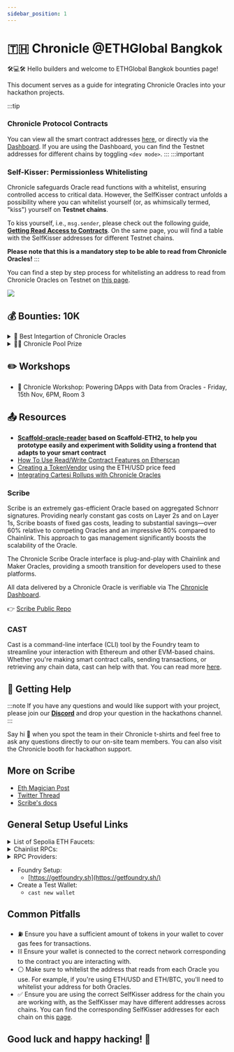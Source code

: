 ```yaml
---
sidebar_position: 1
---
```


# 🇹🇭 Chronicle @ETHGlobal Bangkok

🛠️💻🛠️ Hello builders and welcome to ETHGlobal Bangkok bounties page! 

 This document serves as a guide for integrating Chronicle Oracles into your hackathon projects. 

:::tip
### Chronicle Protocol Contracts
You can view all the smart contract addresses [here](../Developers/testnet.md), or directly via the [Dashboard](https://chroniclelabs.org/dashboard). If you are using the Dashboard, you can find the Testnet addresses for different chains by toggling `<dev mode>`.
:::
:::important
### Self-Kisser: Permissionless Whitelisting

Chronicle safeguards Oracle read functions with a whitelist, ensuring controlled access to critical data. However, the SelfKisser contract unfolds a possibility where you can whitelist yourself (or, as whimsically termed, "kiss") yourself on **Testnet chains**.

To kiss yourself, i.e., `msg.sender`, please check out the following guide, **[Getting Read Access to Contracts](../Developers/Guides/whitelistAddress.md)**. On the same page, you will find a table with the SelfKisser addresses for different Testnet chains.


**Please note that this is a mandatory step to be able to read from Chronicle Oracles!**
:::

You can find a step by step process for whitelisting an address to read from Chronicle Oracles on Testnet on [this page](../Developers/Guides/readingFromOracles.md).
<div style={{textAlign: 'center'}}>
<img
    src="/img/guides/whitelistingProcess.png"
/>
</div>


## 💰 Bounties: 10K 

<details>
<summary> 🧩 Best Integartion of Chronicle Oracles </summary>

### 🧩 Best Integration of Chronicle Protocol ⸺ $6,500

Use Chronicle Oracles to power up your DApp! You can utilize any of the oracles provided on the [Dashboard](https://chroniclelabs.org/dashboard/oracles) across any of the 10 chains where Chronicle is live.

- 🥇 1st: $3000
- 🥈 2nd: $2000
- 🥉 3rd: $1000
- 🏅 4th: $500

### 📜 Qualification rules:

🛠️ Your project must read from a Chronicle oracle and then make a state change on a blockchain.
🏁 Make sure to include the following in your project submission:
 -  A public demo URL to your deployed project that judges can test.
 - A short video that demonstrates your submission (approximately 2-3 minutes).
 - A public GitHub repository with the code.
 - Complete the 2-min Builder Feedback Form: https://forms.gle/EZiu96gfhBBnwuAQ8

### 🎯 Judging Criteria
- Code quality - well organized and readable code will score higher.
- Documentation - the better the documentation the higher the score.
- Extensibility - how easy can a developer use this to build out their own idea?
- DX - does the project provide a high quality developer experience?
- UI/UX - Projects with an intuitive UI will score higher.

### 🏁 Assets to submit:

Make sure to include the following in your project submission:

    1. A public demo URL to your deployed project that judges can test.
    2. A short video that demonstrates your submission (approximately 2-3 minutes) 
    3. A public GitHub repository with the code. 
    4. Complete the [Builder Feedback Form](https://forms.gle/SvcS5FsRDjDd5crA7).

</details>

<details>
<summary>🏊‍♂️ Chronicle Pool Prize</summary>


## 🏊‍♂️ Chronicle Pool Prize ⸺ $3,500

Integrate Chronicle Oracles into your project to qualify for the Chronicle Pool Prize. The Pool Prize will be evenly distributed to all projects that integrate Chronicle Oracles (excluding those that win a separate prize from Chronicle).



### 📜 Qualification rules:
Projects must demonstrate a good-faith effort to integrate Chronicle Oracles to be eligible for the Pool Prize. This is a great add-on bounty as Chronicle is compatible with many chains (Ethereum, Arbitrum, Mantle, Polygon zkEVM, Gnosis Chain, zkSync, Base, Optimism, Scroll, Berachain).


### 🏁 Assets to submit:

 - A public GitHub repository with the code.
 - Complete the 2-min Builder Feedback Form: https://forms.gle/EZiu96gfhBBnwuAQ8


</details>

## ✏️ Workshops

- 🔌 Chronicle Workshop: Powering DApps with Data from Oracles - Friday, 15th Nov, 6PM, Room 3

## 📤 Resources


- **[Scaffold-oracle-reader](https://github.com/chronicleprotocol/scaffold-oracle-reader) based on Scaffold-ETH2, to help you prototype easily and experiment with Solidity using a frontend that adapts to your smart contract**
- [How To Use Read/Write Contract Features on Etherscan](https://info.etherscan.com/how-to-use-read-or-write-contract-features-on-etherscan/)
- [Creating a TokenVendor](https://github.com/biancabuzea200/TokenVendor) using the ETH/USD price feed
- [Integrating Cartesi Rollups with Chronicle Oracles](https://medium.com/@souza.mvsl/integrating-cartesi-rollups-with-chronicle-oracles-67b671613edc)


### Scribe

Scribe is an extremely gas-efficient Oracle based on aggregated Schnorr signatures. Providing nearly constant gas costs on Layer 2s and on Layer 1s, Scribe boasts of fixed gas costs, leading to substantial savings—over 60% relative to competing Oracles and an impressive 80% compared to Chainlink. This approach to gas management significantly boosts the scalability of the Oracle.

The Chronicle Scribe Oracle interface is plug-and-play with Chainlink and Maker Oracles, providing a smooth transition for developers used to these platforms.

All data delivered by a Chronicle Oracle is verifiable via The [Chronicle Dashboard](https://chroniclelabs.org/dashboard).

👉 [Scribe Public Repo](https://github.com/chronicleprotocol/scribe)

### CAST

Cast is a command-line interface (CLI) tool by the Foundry team to streamline your interaction with Ethereum and other EVM-based chains. Whether you're making smart contract calls, sending transactions, or retrieving any chain data, cast can help with that. You can read more [here](https://book.getfoundry.sh/reference/cast/cast).



## 🤝 Getting Help

:::note
If you have any questions and would like support with your project, please join our **[Discord](https://discord.com/invite/CjgvJ9EspJ)** and drop your question in the hackathons channel.
:::

Say hi 👋 when you spot the team in their Chronicle t-shirts and feel free to ask any questions directly to our on-site team members. You can also visit the Chronicle booth for hackathon support.

## More on Scribe
- [Eth Magician Post](https://ethereum-magicians.org/t/an-efficient-schnorr-multi-signature-implementation/15510)
- [Twitter Thread](https://twitter.com/merkleplant_eth/status/1693652385980379593)
- [Scribe's docs](https://github.com/chronicleprotocol/scribe/blob/main/docs/Scribe.md)

## General Setup Useful Links

<details>
<summary>List of Sepolia ETH Faucets:</summary>


  - [https://cloud.google.com/application/web3/faucet/ethereum/sepolia](https://cloud.google.com/application/web3/faucet/ethereum/sepolia) - Does not require to have any funds on Mainnet
  - [https://www.alchemy.com/faucets/ethereum-sepolia](https://www.alchemy.com/faucets/ethereum-sepolia)
  - [https://ethglobal.com/faucet](https://ethglobal.com/faucet) - Faucets for different Testnet networks for various chains
  - [https://sepoliafaucet.com/](https://sepoliafaucet.com/)
  </details>

  <details>
<summary>Chainlist RPCs:</summary>

  - [Sepolia](https://chainlist.org/chain/11155111)
  - [Gnosis Mainnet](https://chainlist.org/chain/100)
  - [Mantle Testnet](https://chainlist.org/chain/5003)
  - [Scroll-Sepolia](https://chainlist.org/chain/534351)
  - [Polygon testnet-ZKEVM-mango](https://chainlist.org/chain/1442)

  </details>


<details>
<summary>RPC Providers:</summary>

  - [drpc.org](https://drpc.org/)
  - [nodies](https://www.nodies.app/)
  - [grove](https://www.grove.city/)
  - [blast api](https://blastapi.io/)
  - [ankr](https://www.ankr.com/rpc/)
</details>


- Foundry Setup:
  - [https://getfoundry.sh](https://getfoundry.sh/)
- Create a Test Wallet:
  - `cast new wallet`


## Common Pitfalls

- ⛽️ Ensure you have a sufficient amount of tokens in your wallet to cover gas fees for transactions.
- ⛓️ Ensure your wallet is connected to the correct network corresponding to the contract you are interacting with.
- ⚪️ Make sure to whitelist the address that reads from each Oracle you use. For example, if you're using ETH/USD and ETH/BTC, you'll need to whitelist your address for both Oracles.
- ✅ Ensure you are using the correct SelfKisser address for the chain you are working with, as the SelfKisser may have different addresses across chains. You can find the corresponding SelfKisser addresses for each chain on this 
[page](../Developers/testnet). 


## Good luck and happy hacking! 🧙